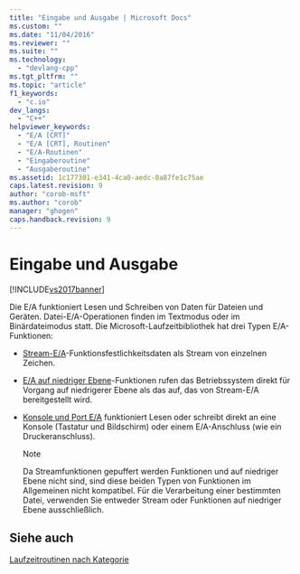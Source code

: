 ```yaml
---
title: "Eingabe und Ausgabe | Microsoft Docs"
ms.custom: ""
ms.date: "11/04/2016"
ms.reviewer: ""
ms.suite: ""
ms.technology: 
  - "devlang-cpp"
ms.tgt_pltfrm: ""
ms.topic: "article"
f1_keywords: 
  - "c.io"
dev_langs: 
  - "C++"
helpviewer_keywords: 
  - "E/A [CRT]"
  - "E/A [CRT], Routinen"
  - "E/A-Routinen"
  - "Eingaberoutine"
  - "Ausgaberoutine"
ms.assetid: 1c177301-e341-4ca0-aedc-0a87fe1c75ae
caps.latest.revision: 9
author: "corob-msft"
ms.author: "corob"
manager: "ghogen"
caps.handback.revision: 9
---
```

# Eingabe und Ausgabe
[!INCLUDE[vs2017banner](../assembler/inline/includes/vs2017banner.md)]

Die E\/A funktioniert Lesen und Schreiben von Daten für Dateien und Geräten.  Datei\-E\/A\-Operationen finden im Textmodus oder im Binärdateimodus statt.  Die Microsoft\-Laufzeitbibliothek hat drei Typen E\/A\-Funktionen:  
  
-   [Stream\-E\/A](../c-runtime-library/stream-i-o.md)\-Funktionsfestlichkeitsdaten als Stream von einzelnen Zeichen.  
  
-   [E\/A auf niedriger Ebene](../c-runtime-library/low-level-i-o.md)\-Funktionen rufen das Betriebssystem direkt für Vorgang auf niedrigerer Ebene als das auf, das von Stream\-E\/A bereitgestellt wird.  
  
-   [Konsole und Port E\/A](../c-runtime-library/console-and-port-i-o.md) funktioniert Lesen oder schreibt direkt an eine Konsole \(Tastatur und Bildschirm\) oder einem E\/A\-Anschluss \(wie ein Druckeranschluss\).  
  
    > [!NOTE]
    >  Da Streamfunktionen gepuffert werden Funktionen und auf niedriger Ebene nicht sind, sind diese beiden Typen von Funktionen im Allgemeinen nicht kompatibel.  Für die Verarbeitung einer bestimmten Datei, verwenden Sie entweder Stream oder Funktionen auf niedriger Ebene ausschließlich.  
  
## Siehe auch  
 [Laufzeitroutinen nach Kategorie](../c-runtime-library/run-time-routines-by-category.md)